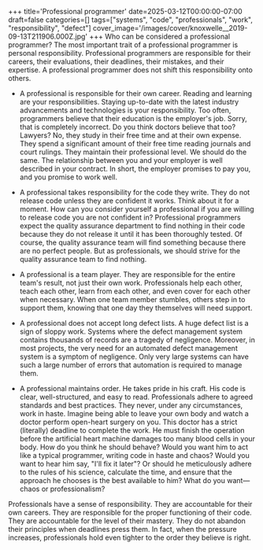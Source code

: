 +++
title='Professional programmer'
date=2025-03-12T00:00:00-07:00
draft=false
categories=[]
tags=["systems", "code", "professionals", "work", "responsibility", "defect"]
cover_image='/images/cover/knoxwelle__2019-09-13T211906.000Z.jpg'
+++
Who can be considered a professional programmer? The most important trait of a professional programmer is personal responsibility. Professional programmers are responsible for their careers, their evaluations, their deadlines, their mistakes, and their expertise. A professional programmer does not shift this responsibility onto others.

- A professional is responsible for their own career. Reading and learning are your responsibilities. Staying up-to-date with the latest industry advancements and technologies is your responsibility. Too often, programmers believe that their education is the employer's job. Sorry, that is completely incorrect. Do you think doctors believe that too? Lawyers? No, they study in their free time and at their own expense. They spend a significant amount of their free time reading journals and court rulings. They maintain their professional level. We should do the same. The relationship between you and your employer is well described in your contract. In short, the employer promises to pay you, and you promise to work well.

- A professional takes responsibility for the code they write. They do not release code unless they are confident it works. Think about it for a moment. How can you consider yourself a professional if you are willing to release code you are not confident in? Professional programmers expect the quality assurance department to find nothing in their code because they do not release it until it has been thoroughly tested. Of course, the quality assurance team will find something because there are no perfect people. But as professionals, we should strive for the quality assurance team to find nothing.

- A professional is a team player. They are responsible for the entire team's result, not just their own work. Professionals help each other, teach each other, learn from each other, and even cover for each other when necessary. When one team member stumbles, others step in to support them, knowing that one day they themselves will need support.

- A professional does not accept long defect lists. A huge defect list is a sign of sloppy work. Systems where the defect management system contains thousands of records are a tragedy of negligence. Moreover, in most projects, the very need for an automated defect management system is a symptom of negligence. Only very large systems can have such a large number of errors that automation is required to manage them.

- A professional maintains order. He takes pride in his craft. His code is clear, well-structured, and easy to read. Professionals adhere to agreed standards and best practices. They never, under any circumstances, work in haste. Imagine being able to leave your own body and watch a doctor perform open-heart surgery on you. This doctor has a strict (literally) deadline to complete the work. He must finish the operation before the artificial heart machine damages too many blood cells in your body. How do you think he should behave? Would you want him to act like a typical programmer, writing code in haste and chaos? Would you want to hear him say, "I'll fix it later"? Or should he meticulously adhere to the rules of his science, calculate the time, and ensure that the approach he chooses is the best available to him? What do you want—chaos or professionalism?

Professionals have a sense of responsibility. They are accountable for their own careers. They are responsible for the proper functioning of their code. They are accountable for the level of their mastery. They do not abandon their principles when deadlines press them. In fact, when the pressure increases, professionals hold even tighter to the order they believe is right.